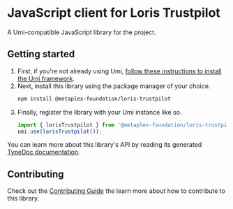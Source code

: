 # JavaScript client for Loris Trustpilot

A Umi-compatible JavaScript library for the project.

## Getting started

1. First, if you're not already using Umi, [follow these instructions to install the Umi framework](https://github.com/metaplex-foundation/umi/blob/main/docs/installation.md).
2. Next, install this library using the package manager of your choice.
   ```sh
   npm install @metaplex-foundation/loris-trustpilot
   ```
2. Finally, register the library with your Umi instance like so.
   ```ts
   import { lorisTrustpilot } from '@metaplex-foundation/loris-trustpilot';
   umi.use(lorisTrustpilot());
   ```

You can learn more about this library's API by reading its generated [TypeDoc documentation](https://loris-trustpilot-js-docs.vercel.app).

## Contributing

Check out the [Contributing Guide](./CONTRIBUTING.md) the learn more about how to contribute to this library.
